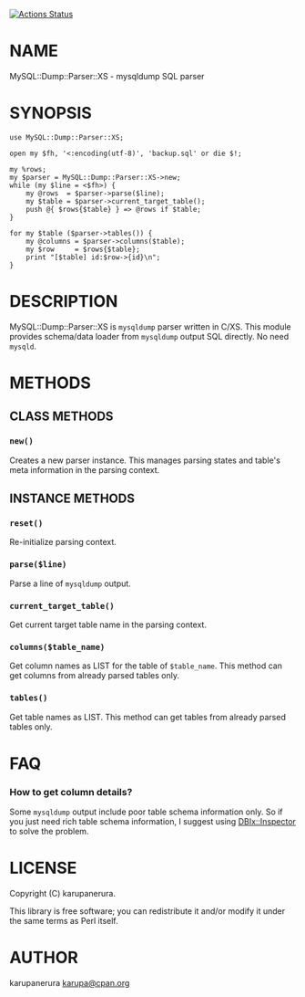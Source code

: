 [![Actions Status](https://github.com/karupanerura/MySQL-Dump-Parser-XS/workflows/test/badge.svg)](https://github.com/karupanerura/MySQL-Dump-Parser-XS/actions)
# NAME

MySQL::Dump::Parser::XS - mysqldump SQL parser

# SYNOPSIS

    use MySQL::Dump::Parser::XS;

    open my $fh, '<:encoding(utf-8)', 'backup.sql' or die $!;

    my %rows;
    my $parser = MySQL::Dump::Parser::XS->new;
    while (my $line = <$fh>) {
        my @rows  = $parser->parse($line);
        my $table = $parser->current_target_table();
        push @{ $rows{$table} } => @rows if $table;
    }

    for my $table ($parser->tables()) {
        my @columns = $parser->columns($table);
        my $row     = $rows{$table};
        print "[$table] id:$row->{id}\n";
    }

# DESCRIPTION

MySQL::Dump::Parser::XS is `mysqldump` parser written in C/XS.
This module provides schema/data loader from `mysqldump` output SQL directly. No need `mysqld`.

# METHODS

## CLASS METHODS

### `new()`

Creates a new parser instance.
This manages parsing states and table's meta information in the parsing context.

## INSTANCE METHODS

### `reset()`

Re-initialize parsing context.

### `parse($line)`

Parse a line of `mysqldump` output.

### `current_target_table()`

Get current target table name in the parsing context.

### `columns($table_name)`

Get column names as LIST for the table of `$table_name`.
This method can get columns from already parsed tables only.

### `tables()`

Get table names as LIST.
This method can get tables from already parsed tables only.

# FAQ

### How to get column details?

Some `mysqldump` output include poor table schema information only.
So if you just need rich table schema information, I suggest using [DBIx::Inspector](https://metacpan.org/pod/DBIx%3A%3AInspector) to solve the problem.

# LICENSE

Copyright (C) karupanerura.

This library is free software; you can redistribute it and/or modify
it under the same terms as Perl itself.

# AUTHOR

karupanerura <karupa@cpan.org>
